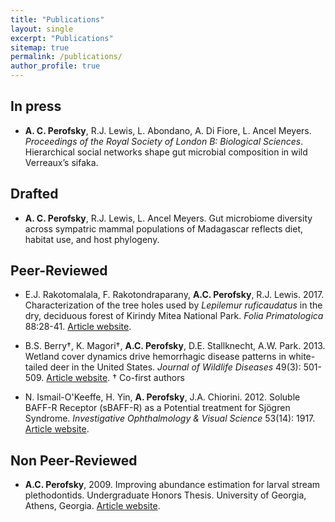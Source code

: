 ```yaml
---
title: "Publications"
layout: single
excerpt: "Publications"
sitemap: true
permalink: /publications/
author_profile: true
---
```

## In press
- **A. C. Perofsky**, R.J. Lewis, L. Abondano, A. Di Fiore, L. Ancel Meyers. _Proceedings of the Royal Society of London B: Biological Sciences_. Hierarchical social networks shape gut microbial composition in wild Verreaux’s sifaka. 

## Drafted 
- **A. C. Perofsky**, R.J. Lewis, L. Ancel Meyers. Gut microbiome diversity across sympatric mammal populations of Madagascar reflects diet, habitat use, and host phylogeny. 

## Peer-Reviewed

- E.J. Rakotomalala, F. Rakotondraparany, **A.C. Perofsky**, R.J. Lewis. 2017. Characterization of the tree holes used by _Lepilemur ruficaudatus_ in the dry, deciduous forest of Kirindy Mitea National Park. _Folia Primatologica_ 88:28-41. [Article website](http://www.karger.com/Article/Abstract/464406).

- B.S. Berry†, K. Magori†, **A.C. Perofsky**, D.E. Stallknecht, A.W. Park. 2013. Wetland cover dynamics drive hemorrhagic disease patterns in white-tailed deer in the United States. _Journal of Wildlife Diseases_ 49(3): 501-509. [Article website](http://www.jwildlifedis.org/doi/10.7589/2012-11-283). † Co-first authors

- N. Ismail-O'Keeffe, H. Yin, **A. Perofsky**, J.A. Chiorini. 2012. Soluble BAFF-R Receptor (sBAFF-R) as a Potential treatment for Sjögren Syndrome. _Investigative Ophthalmology & Visual Science_ 53(14): 1917. [Article website](http://iovs.arvojournals.org/article.aspx?articleid=2351891). 

## Non Peer-Reviewed
- **A.C. Perofsky**, 2009. Improving abundance estimation for larval stream plethodontids. Undergraduate Honors Thesis. University of Georgia, Athens, Georgia. [Article website](http://coweeta.uga.edu/publications/10966.pdf).
